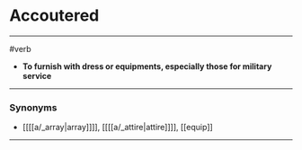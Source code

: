 # Accoutered
---
#verb
- **To furnish with dress or equipments, especially those for military service**
---
### Synonyms
- [[[[a/_array|array]]]], [[[[a/_attire|attire]]]], [[equip]]
---

